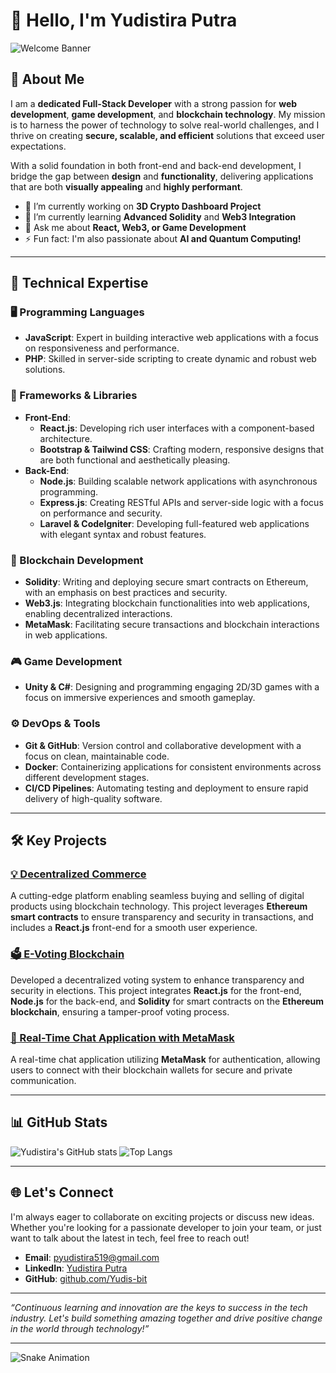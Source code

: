 # 👋 Hello, I'm Yudistira Putra

![Welcome Banner](https://media.giphy.com/media/WUlplcMpOCEmTGBtBW/giphy.gif)

## 🌟 About Me
I am a **dedicated Full-Stack Developer** with a strong passion for **web development**, **game development**, and **blockchain technology**. My mission is to harness the power of technology to solve real-world challenges, and I thrive on creating **secure, scalable, and efficient** solutions that exceed user expectations.

With a solid foundation in both front-end and back-end development, I bridge the gap between **design** and **functionality**, delivering applications that are both **visually appealing** and **highly performant**.

- 🔭 I’m currently working on **3D Crypto Dashboard Project**  
- 🌱 I’m currently learning **Advanced Solidity** and **Web3 Integration**  
- 💬 Ask me about **React, Web3, or Game Development**  
- ⚡ Fun fact: I'm also passionate about **AI and Quantum Computing!**

---

## 🚀 Technical Expertise

### 🖥️ Programming Languages
- **JavaScript**: Expert in building interactive web applications with a focus on responsiveness and performance.
- **PHP**: Skilled in server-side scripting to create dynamic and robust web solutions.

### 🚀 Frameworks & Libraries
- **Front-End**: 
  - **React.js**: Developing rich user interfaces with a component-based architecture.
  - **Bootstrap & Tailwind CSS**: Crafting modern, responsive designs that are both functional and aesthetically pleasing.
- **Back-End**:
  - **Node.js**: Building scalable network applications with asynchronous programming.
  - **Express.js**: Creating RESTful APIs and server-side logic with a focus on performance and security.
  - **Laravel & CodeIgniter**: Developing full-featured web applications with elegant syntax and robust features.

### 🔗 Blockchain Development
- **Solidity**: Writing and deploying secure smart contracts on Ethereum, with an emphasis on best practices and security.
- **Web3.js**: Integrating blockchain functionalities into web applications, enabling decentralized interactions.
- **MetaMask**: Facilitating secure transactions and blockchain interactions in web applications.

### 🎮 Game Development
- **Unity & C#**: Designing and programming engaging 2D/3D games with a focus on immersive experiences and smooth gameplay.

### ⚙️ DevOps & Tools
- **Git & GitHub**: Version control and collaborative development with a focus on clean, maintainable code.
- **Docker**: Containerizing applications for consistent environments across different development stages.
- **CI/CD Pipelines**: Automating testing and deployment to ensure rapid delivery of high-quality software.

---

## 🛠️ Key Projects

### [💡 Decentralized Commerce](#)
A cutting-edge platform enabling seamless buying and selling of digital products using blockchain technology. This project leverages **Ethereum smart contracts** to ensure transparency and security in transactions, and includes a **React.js** front-end for a smooth user experience.

### [🗳️ E-Voting Blockchain](#)
Developed a decentralized voting system to enhance transparency and security in elections. This project integrates **React.js** for the front-end, **Node.js** for the back-end, and **Solidity** for smart contracts on the **Ethereum blockchain**, ensuring a tamper-proof voting process.

### [💬 Real-Time Chat Application with MetaMask](#)
A real-time chat application utilizing **MetaMask** for authentication, allowing users to connect with their blockchain wallets for secure and private communication.

---

## 📊 GitHub Stats
![Yudistira's GitHub stats](https://github-readme-stats.vercel.app/api?username=Yudis-bit&show_icons=true&theme=radical)
![Top Langs](https://github-readme-stats.vercel.app/api/top-langs/?username=Yudis-bit&layout=compact&theme=radical)

---

## 🌐 Let's Connect
I'm always eager to collaborate on exciting projects or discuss new ideas. Whether you're looking for a passionate developer to join your team, or just want to talk about the latest in tech, feel free to reach out!

- **Email**: [pyudistira519@gmail.com](mailto:pyudistira519@gmail.com)
- **LinkedIn**: [Yudistira Putra](https://www.linkedin.com/in/yudistira-putra-dev/)
- **GitHub**: [github.com/Yudis-bit](https://github.com/Yudis-bit)

---

_“Continuous learning and innovation are the keys to success in the tech industry. Let's build something amazing together and drive positive change in the world through technology!”_

---

![Snake Animation](https://github.com/Yudis-bit/Yudis-bit/blob/output/github-contribution-grid-snake.svg)
